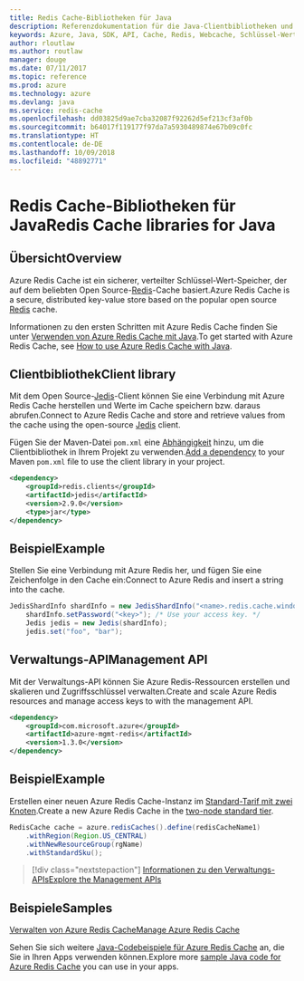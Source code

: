 ```yaml
---
title: Redis Cache-Bibliotheken für Java
description: Referenzdokumentation für die Java-Clientbibliotheken und -Verwaltungsbibliotheken für Redis Cache
keywords: Azure, Java, SDK, API, Cache, Redis, Webcache, Schlüssel-Wert, In-Memory
author: rloutlaw
ms.author: routlaw
manager: douge
ms.date: 07/11/2017
ms.topic: reference
ms.prod: azure
ms.technology: azure
ms.devlang: java
ms.service: redis-cache
ms.openlocfilehash: dd03825d9ae7cba32087f92262d5ef213cf3af0b
ms.sourcegitcommit: b64017f119177f97da7a5930489874e67b09c0fc
ms.translationtype: HT
ms.contentlocale: de-DE
ms.lasthandoff: 10/09/2018
ms.locfileid: "48892771"
---
```

# <a name="redis-cache-libraries-for-java"></a><span data-ttu-id="6d6ae-104">Redis Cache-Bibliotheken für Java</span><span class="sxs-lookup"><span data-stu-id="6d6ae-104">Redis Cache libraries for Java</span></span>

## <a name="overview"></a><span data-ttu-id="6d6ae-105">Übersicht</span><span class="sxs-lookup"><span data-stu-id="6d6ae-105">Overview</span></span>

<span data-ttu-id="6d6ae-106">Azure Redis Cache ist ein sicherer, verteilter Schlüssel-Wert-Speicher, der auf dem beliebten Open Source-[Redis](https://redis.io/)-Cache basiert.</span><span class="sxs-lookup"><span data-stu-id="6d6ae-106">Azure Redis Cache is a secure, distributed key-value store based on the popular open source [Redis](https://redis.io/) cache.</span></span> 

<span data-ttu-id="6d6ae-107">Informationen zu den ersten Schritten mit Azure Redis Cache finden Sie unter [Verwenden von Azure Redis Cache mit Java](/azure/redis-cache/cache-java-get-started).</span><span class="sxs-lookup"><span data-stu-id="6d6ae-107">To get started with Azure Redis Cache, see [How to use Azure Redis Cache with Java](/azure/redis-cache/cache-java-get-started).</span></span>

## <a name="client-library"></a><span data-ttu-id="6d6ae-108">Clientbibliothek</span><span class="sxs-lookup"><span data-stu-id="6d6ae-108">Client library</span></span>

<span data-ttu-id="6d6ae-109">Mit dem Open Source-[Jedis](https://github.com/xetorthio/jedis)-Client können Sie eine Verbindung mit Azure Redis Cache herstellen und Werte im Cache speichern bzw. daraus abrufen.</span><span class="sxs-lookup"><span data-stu-id="6d6ae-109">Connect to Azure Redis Cache and store and retrieve values from the cache using the open-source [Jedis](https://github.com/xetorthio/jedis) client.</span></span>  

<span data-ttu-id="6d6ae-110">Fügen Sie der Maven-Datei `pom.xml` eine [Abhängigkeit](https://maven.apache.org/guides/getting-started/index.html#How_do_I_use_external_dependencies) hinzu, um die Clientbibliothek in Ihrem Projekt zu verwenden.</span><span class="sxs-lookup"><span data-stu-id="6d6ae-110">[Add a dependency](https://maven.apache.org/guides/getting-started/index.html#How_do_I_use_external_dependencies) to your Maven `pom.xml` file to use the client library in your project.</span></span>   

```XML
<dependency>
    <groupId>redis.clients</groupId>
    <artifactId>jedis</artifactId>
    <version>2.9.0</version>
    <type>jar</type>
</dependency>
```

## <a name="example"></a><span data-ttu-id="6d6ae-111">Beispiel</span><span class="sxs-lookup"><span data-stu-id="6d6ae-111">Example</span></span>

<span data-ttu-id="6d6ae-112">Stellen Sie eine Verbindung mit Azure Redis her, und fügen Sie eine Zeichenfolge in den Cache ein:</span><span class="sxs-lookup"><span data-stu-id="6d6ae-112">Connect to Azure Redis and insert a string into the cache.</span></span>

```java
JedisShardInfo shardInfo = new JedisShardInfo("<name>.redis.cache.windows.net", 6380, useSsl);
    shardInfo.setPassword("<key>"); /* Use your access key. */
    Jedis jedis = new Jedis(shardInfo);
    jedis.set("foo", "bar");
```

## <a name="management-api"></a><span data-ttu-id="6d6ae-113">Verwaltungs-API</span><span class="sxs-lookup"><span data-stu-id="6d6ae-113">Management API</span></span>

<span data-ttu-id="6d6ae-114">Mit der Verwaltungs-API können Sie Azure Redis-Ressourcen erstellen und skalieren und Zugriffsschlüssel verwalten.</span><span class="sxs-lookup"><span data-stu-id="6d6ae-114">Create and scale Azure Redis resources and manage access keys to with the management API.</span></span>

```XML
<dependency>
    <groupId>com.microsoft.azure</groupId>
    <artifactId>azure-mgmt-redis</artifactId>
    <version>1.3.0</version>
</dependency>
```

## <a name="example"></a><span data-ttu-id="6d6ae-115">Beispiel</span><span class="sxs-lookup"><span data-stu-id="6d6ae-115">Example</span></span>

<span data-ttu-id="6d6ae-116">Erstellen einer neuen Azure Redis Cache-Instanz im [Standard-Tarif mit zwei Knoten](https://azure.microsoft.com/services/cache/).</span><span class="sxs-lookup"><span data-stu-id="6d6ae-116">Create a new Azure Redis Cache in the [two-node standard tier](https://azure.microsoft.com/services/cache/).</span></span> 

```java
RedisCache cache = azure.redisCaches().define(redisCacheName1)
    .withRegion(Region.US_CENTRAL)
    .withNewResourceGroup(rgName)
    .withStandardSku();
```

> [!div class="nextstepaction"]
> [<span data-ttu-id="6d6ae-117">Informationen zu den Verwaltungs-APIs</span><span class="sxs-lookup"><span data-stu-id="6d6ae-117">Explore the Management APIs</span></span>](/java/api/overview/azure/rediscache/management)

## <a name="samples"></a><span data-ttu-id="6d6ae-118">Beispiele</span><span class="sxs-lookup"><span data-stu-id="6d6ae-118">Samples</span></span>

[<span data-ttu-id="6d6ae-119">Verwalten von Azure Redis Cache</span><span class="sxs-lookup"><span data-stu-id="6d6ae-119">Manage Azure Redis Cache</span></span>](https://github.com/Azure-Samples/redis-java-manage-cache)   

<span data-ttu-id="6d6ae-120">Sehen Sie sich weitere [Java-Codebeispiele für Azure Redis Cache](https://azure.microsoft.com/resources/samples/?platform=java&term=redis) an, die Sie in Ihren Apps verwenden können.</span><span class="sxs-lookup"><span data-stu-id="6d6ae-120">Explore more [sample Java code for Azure Redis Cache](https://azure.microsoft.com/resources/samples/?platform=java&term=redis) you can use in your apps.</span></span>
